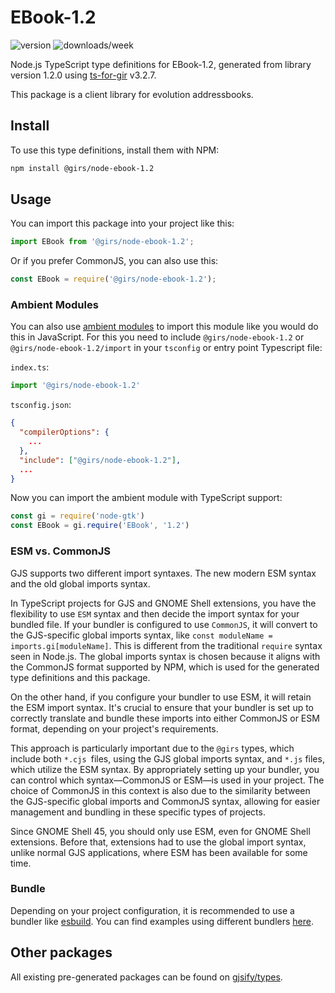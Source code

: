 
# EBook-1.2

![version](https://img.shields.io/npm/v/@girs/node-ebook-1.2)
![downloads/week](https://img.shields.io/npm/dw/@girs/node-ebook-1.2)


Node.js TypeScript type definitions for EBook-1.2, generated from library version 1.2.0 using [ts-for-gir](https://github.com/gjsify/ts-for-gir) v3.2.7.

This package is a client library for evolution addressbooks.

## Install

To use this type definitions, install them with NPM:
```bash
npm install @girs/node-ebook-1.2
```

## Usage

You can import this package into your project like this:
```ts
import EBook from '@girs/node-ebook-1.2';
```

Or if you prefer CommonJS, you can also use this:
```ts
const EBook = require('@girs/node-ebook-1.2');
```

### Ambient Modules

You can also use [ambient modules](https://github.com/gjsify/ts-for-gir/tree/main/packages/cli#ambient-modules) to import this module like you would do this in JavaScript.
For this you need to include `@girs/node-ebook-1.2` or `@girs/node-ebook-1.2/import` in your `tsconfig` or entry point Typescript file:

`index.ts`:
```ts
import '@girs/node-ebook-1.2'
```

`tsconfig.json`:
```json
{
  "compilerOptions": {
    ...
  },
  "include": ["@girs/node-ebook-1.2"],
  ...
}
```

Now you can import the ambient module with TypeScript support: 

```ts
const gi = require('node-gtk')
const EBook = gi.require('EBook', '1.2')
```



### ESM vs. CommonJS

GJS supports two different import syntaxes. The new modern ESM syntax and the old global imports syntax.

In TypeScript projects for GJS and GNOME Shell extensions, you have the flexibility to use `ESM` syntax and then decide the import syntax for your bundled file. If your bundler is configured to use `CommonJS`, it will convert to the GJS-specific global imports syntax, like `const moduleName = imports.gi[moduleName]`. This is different from the traditional `require` syntax seen in Node.js. The global imports syntax is chosen because it aligns with the CommonJS format supported by NPM, which is used for the generated type definitions and this package.

On the other hand, if you configure your bundler to use ESM, it will retain the ESM import syntax. It's crucial to ensure that your bundler is set up to correctly translate and bundle these imports into either CommonJS or ESM format, depending on your project's requirements.

This approach is particularly important due to the `@girs` types, which include both `*.cjs `files, using the GJS global imports syntax, and `*.js` files, which utilize the ESM syntax. By appropriately setting up your bundler, you can control which syntax—CommonJS or ESM—is used in your project. The choice of CommonJS in this context is also due to the similarity between the GJS-specific global imports and CommonJS syntax, allowing for easier management and bundling in these specific types of projects.

Since GNOME Shell 45, you should only use ESM, even for GNOME Shell extensions. Before that, extensions had to use the global import syntax, unlike normal GJS applications, where ESM has been available for some time.

### Bundle

Depending on your project configuration, it is recommended to use a bundler like [esbuild](https://esbuild.github.io/). You can find examples using different bundlers [here](https://github.com/gjsify/ts-for-gir/tree/main/examples).

## Other packages

All existing pre-generated packages can be found on [gjsify/types](https://github.com/gjsify/types).

